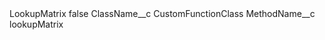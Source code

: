 <?xml version="1.0" encoding="UTF-8"?>
<CustomMetadata xmlns="http://soap.sforce.com/2006/04/metadata" xmlns:xsi="http://www.w3.org/2001/XMLSchema-instance" xmlns:xsd="http://www.w3.org/2001/XMLSchema">
    <label>LookupMatrix</label>
    <protected>false</protected>
    <values>
        <field>ClassName__c</field>
        <value xsi:type="xsd:string">CustomFunctionClass</value>
    </values>
    <values>
        <field>MethodName__c</field>
        <value xsi:type="xsd:string">lookupMatrix</value>
    </values>
</CustomMetadata>
